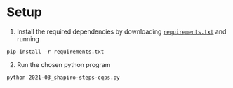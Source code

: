 # Setup #

1. Install the required dependencies by downloading [`requirements.txt`](../requirements.txt) and running

```shell
pip install -r requirements.txt
```

2. Run the chosen python program

```shell
python 2021-03_shapiro-steps-cqps.py
```

